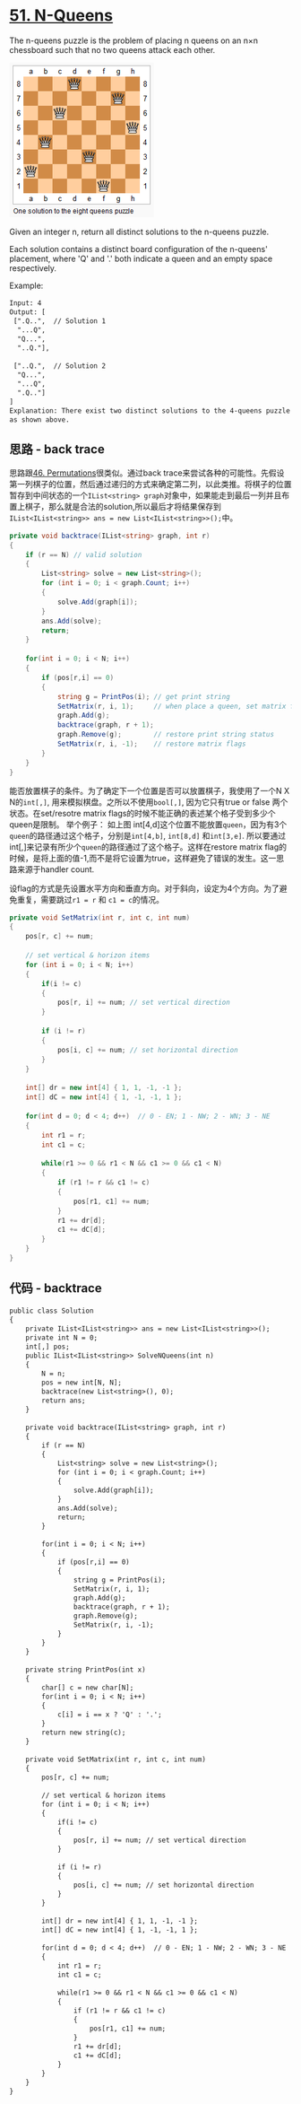 # [51. N-Queens](https://leetcode.com/problems/n-queens/)

The n-queens puzzle is the problem of placing n queens on an n×n chessboard such that no two queens attack each other.

![img](image/8-queens.png)

Given an integer n, return all distinct solutions to the n-queens puzzle.

Each solution contains a distinct board configuration of the n-queens' placement, where 'Q' and '.' both indicate a queen and an empty space respectively.

Example:

```text
Input: 4
Output: [
 [".Q..",  // Solution 1
  "...Q",
  "Q...",
  "..Q."],

 ["..Q.",  // Solution 2
  "Q...",
  "...Q",
  ".Q.."]
]
Explanation: There exist two distinct solutions to the 4-queens puzzle as shown above.
```

## 思路 - back trace

思路跟[46. Permutations](../46.%20Permutations)很类似。通过back trace来尝试各种的可能性。先假设第一列棋子的位置，然后通过递归的方式来确定第二列，以此类推。将棋子的位置暂存到中间状态的一个`IList<string> graph`对象中，如果能走到最后一列并且布置上棋子，那么就是合法的solution,所以最后才将结果保存到`IList<IList<string>> ans = new List<IList<string>>();`中。

```csharp
private void backtrace(IList<string> graph, int r)
{
    if (r == N) // valid solution
    {
        List<string> solve = new List<string>();
        for (int i = 0; i < graph.Count; i++)
        {
            solve.Add(graph[i]);
        }
        ans.Add(solve);
        return;
    }

    for(int i = 0; i < N; i++)
    {
        if (pos[r,i] == 0)
        {
            string g = PrintPos(i); // get print string
            SetMatrix(r, i, 1);     // when place a queen, set matrix flag. when place next, check whether the postion is valid
            graph.Add(g);
            backtrace(graph, r + 1);
            graph.Remove(g);        // restore print string status
            SetMatrix(r, i, -1);    // restore matrix flags
        }
    }
}
```

能否放置棋子的条件。为了确定下一个位置是否可以放置棋子，我使用了一个N X N的`int[,]`, 用来模拟棋盘。之所以不使用`bool[,]`, 因为它只有true or false 两个状态。在set/resotre matrix flags的时候不能正确的表述某个格子受到多少个queen是限制。
举个例子：
如上图 int[4,d]这个位置不能放置`queen`，因为有3个`queen`的路径通过这个格子，分别是`int[4,b]`, `int[8,d]` 和`int[3,e]`. 所以要通过int[,]来记录有所少个`queen`的路径通过了这个格子。这样在restore matrix flag的时候，是将上面的值-1,而不是将它设置为true，这样避免了错误的发生。这一思路来源于handler count.

设flag的方式是先设置水平方向和垂直方向。对于斜向，设定为4个方向。为了避免重复，需要跳过`r1 = r` 和 `c1 = c`的情况。

```csharp
private void SetMatrix(int r, int c, int num)
{
    pos[r, c] += num;

    // set vertical & horizon items
    for (int i = 0; i < N; i++)
    {
        if(i != c)
        {
            pos[r, i] += num; // set vertical direction
        }

        if (i != r)
        {
            pos[i, c] += num; // set horizontal direction
        }
    }

    int[] dr = new int[4] { 1, 1, -1, -1 };
    int[] dC = new int[4] { 1, -1, -1, 1 };

    for(int d = 0; d < 4; d++)  // 0 - EN; 1 - NW; 2 - WN; 3 - NE
    {
        int r1 = r;
        int c1 = c;

        while(r1 >= 0 && r1 < N && c1 >= 0 && c1 < N)
        {
            if (r1 != r && c1 != c)
            {
                pos[r1, c1] += num;
            }
            r1 += dr[d];
            c1 += dC[d];
        }
    }
}
```

## 代码 - backtrace

```cssharp
public class Solution
{
    private IList<IList<string>> ans = new List<IList<string>>();
    private int N = 0;
    int[,] pos;
    public IList<IList<string>> SolveNQueens(int n)
    {
        N = n;
        pos = new int[N, N];
        backtrace(new List<string>(), 0);
        return ans;
    }

    private void backtrace(IList<string> graph, int r)
    {
        if (r == N)
        {
            List<string> solve = new List<string>();
            for (int i = 0; i < graph.Count; i++)
            {
                solve.Add(graph[i]);
            }
            ans.Add(solve);
            return;
        }

        for(int i = 0; i < N; i++)
        {
            if (pos[r,i] == 0)
            {
                string g = PrintPos(i);
                SetMatrix(r, i, 1);
                graph.Add(g);
                backtrace(graph, r + 1);
                graph.Remove(g);
                SetMatrix(r, i, -1);
            }
        }
    }

    private string PrintPos(int x)
    {
        char[] c = new char[N];
        for(int i = 0; i < N; i++)
        {
            c[i] = i == x ? 'Q' : '.';
        }
        return new string(c);
    }

    private void SetMatrix(int r, int c, int num)
    {
        pos[r, c] += num;

        // set vertical & horizon items
        for (int i = 0; i < N; i++)
        {
            if(i != c)
            {
                pos[r, i] += num; // set vertical direction
            }

            if (i != r)
            {
                pos[i, c] += num; // set horizontal direction
            }
        }

        int[] dr = new int[4] { 1, 1, -1, -1 };
        int[] dC = new int[4] { 1, -1, -1, 1 };

        for(int d = 0; d < 4; d++)  // 0 - EN; 1 - NW; 2 - WN; 3 - NE
        {
            int r1 = r;
            int c1 = c;

            while(r1 >= 0 && r1 < N && c1 >= 0 && c1 < N)
            {
                if (r1 != r && c1 != c)
                {
                    pos[r1, c1] += num;
                }
                r1 += dr[d];
                c1 += dC[d];
            }
        }
    }
}
```
